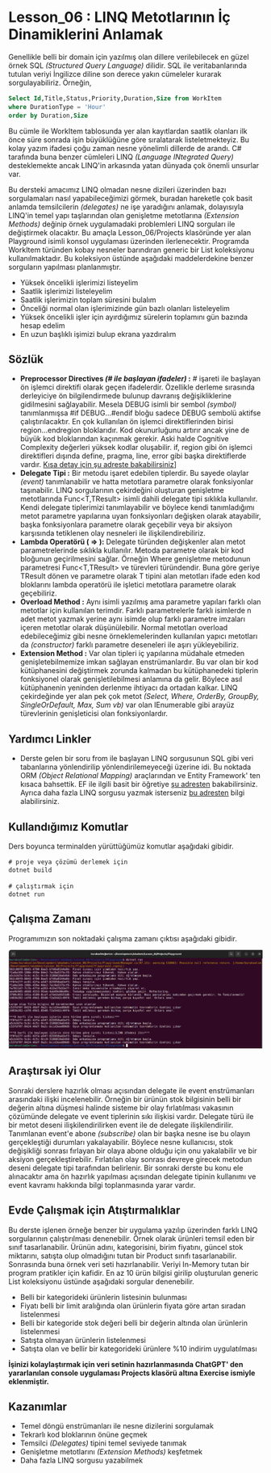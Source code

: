# Lesson_06 : LINQ Metotlarının İç Dinamiklerini Anlamak

Genellikle belli bir domain için yazılmış olan dillere verilebilecek en güzel örnek SQL _(Structured Query Language)_ dilidir. SQL ile veritabanlarında tutulan veriyi İngilizce diline son derece yakın cümeleler kurarak sorgulayabiliriz. Örneğin,

```sql
Select Id,Title,Status,Priority,Duration,Size from WorkItem 
where DurationType = 'Hour'
order by Duration,Size
```

Bu cümle ile WorkItem tablosunda yer alan kayıtlardan saatlik olanları ilk önce süre sonrada işin büyüklüğüne göre sıralatarak listeletmekteyiz. Bu kolay yazım ifadesi çoğu zaman nesne yönelimli dillerde de arandı. C# tarafında buna benzer cümleleri LINQ _(Language INtegrated Query)_ desteklemekte ancak LINQ'in arkasında yatan dünyada çok önemli unsurlar var. 

Bu dersteki amacımız LINQ olmadan nesne dizileri üzerinden bazı sorgulamaları nasıl yapabileceğimizi görmek, buradan hareketle çok basit anlamda temsilcilerin _(delegates)_ ne işe yaradığını anlamak, dolayısıyla LINQ'in temel yapı taşlarından olan genişletme metotlarına _(Extension Methods)_ değinip örnek uygulamadaki problemleri LINQ sorguları ile değiştirmek olacaktır. Bu amaçla Lesson_06/Projects klasöründe yer alan Playground isimli konsol uygulaması üzerinden ilerlenecektir. Programda WorkItem türünden kobay nesneler barındıran generic bir List koleksiyonu kullanılmaktadır. Bu koleksiyon üstünde aşağıdaki maddelerdekine benzer sorguların yapılması planlanmıştır.

- Yüksek öncelikli işlerimizi listeyelim
- Saatlik işlerimizi listeleyelim
- Saatlik işlerimizin toplam süresini bulalım
- Önceliği normal olan işlerimizinde gün bazlı olanları listeleyelim
- Yüksek öncelikli işler için ayırdığımız sürelerin toplamını gün bazında hesap edelim
- En uzun başlıklı işimizi bulup ekrana yazdıralım

## Sözlük

- **Preprocessor Directives *(# ile başlayan ifadeler)* :** # işareti ile başlayan ön işlemci direktifi olarak geçen ifadelerdir. Özellikle derleme sırasında derleyiciye ön bilgilendirmede bulunup davranış değişikliklerine gidilmesini sağlayabilir. Mesela DEBUG isimli bir sembol _(symbol)_ tanımlanmışsa #if DEBUG...#endif bloğu sadece DEBUG sembolü aktifse çalıştırılacaktır. En çok kullanılan ön işlemci direktiflerinden birisi region...endregion bloklarıdır. Kod okunurluğunu artırır ancak yine de büyük kod bloklarından kaçınmak gerekir. Aski halde Cognitive Complexity değerleri yüksek kodlar oluşabilir. if, region gibi ön işlemci direktifleri dışında define, pragma, line, error gibi başka direktiflerde vardır. [Kısa detay için şu adreste bakabilirsiniz](https://learn.microsoft.com/en-us/dotnet/csharp/language-reference/preprocessor-directives)]
- **Delegate Tipi :** Bir metodu işaret edebilen tiplerdir. Bu sayede olaylar _(event)_ tanımlanabilir ve hatta metotlara parametre olarak fonksiyonlar taşınabilir. LINQ sorgularının çekirdeğini oluşturan genişletme metotlarında Func<T,TResult> isimli dahili delegate tipi sıklıkla kullanılır. Kendi delegate tiplerimizi tanımlayabilir ve böylece kendi tanımladığımı metot parametre yapılarına uyan fonksiyonları değişken olarak atayabilir, başka fonksiyonlara parametre olarak geçebilir veya bir aksiyon karşısında tetiklenen olay nesneleri ile ilişkilendirebiliriz.
- **Lambda Operatörü ( => ):** Delegate türünden değişkenler alan metot parametrelerinde sıklıkla kullanılır. Metoda parametre olarak bir kod bloğunun geçirilmesini sağlar. Örneğin Where genişletme metodunun parametresi Func<T,TResult> ve türevleri türündendir. Buna göre geriye TResult dönen ve parametre olarak T tipini alan metotları ifade eden kod bloklarını lambda operatörü ile işletici metotlara parametre olarak geçebiliriz.
- **Overload Method :** Aynı isimli yazılmış ama parametre yapıları farklı olan metotlar için kullanılan terimdir. Farklı parametrelerle farklı isimlerde n adet metot yazmak yerine aynı isimde olup farklı parametre imzaları içeren metotlar olarak düşünülebilir. Normal metotları overload edebileceğimiz gibi nesne örneklemelerinden kullanılan yapıcı metotları da _(constructor)_ farklı parametre deseneleri ile aşırı yükleyebiliriz.
- **Extension Method :** Var olan tipleri iç yapılarına müdahale etmeden genişletebilmemize imkan sağlayan enstrümanlardır. Bu var olan bir kod kütüphanesini değiştirmek zorunda kalmadan bu kütüphanedeki tiplerin fonksiyonel olarak genişletilebilmesi anlamına da gelir. Böylece asıl kütüphanenin yeninden derlenme ihtiyacı da ortadan kalkar. LINQ çekirdeğinde yer alan pek çok metot _(Select, Where, OrderBy, GroupBy, SingleOrDefault, Max, Sum vb)_ var olan IEnumerable gibi arayüz türevlerinin genişleticisi olan fonksiyonlardır.

## Yardımcı Linkler

- Derste gelen bir soru from ile başlayan LINQ sorgusunun SQL gibi veri tabanlarına yönlendirilip yönlendirilemeyeceği üzerine idi. Bu noktada ORM _(Object Relational Mapping)_ araçlarından ve Entity Framework' ten kısaca bahsettik. EF ile ilgili basit bir öğretiye [şu adresten](https://learn.microsoft.com/en-us/ef/core/get-started/overview/first-app?tabs=netcore-cli) bakabilirsiniz. Ayrıca daha fazla LINQ sorgusu yazmak isterseniz [bu adresten](https://learn.microsoft.com/en-us/dotnet/csharp/programming-guide/concepts/linq/standard-query-operators-overview) bilgi alabilirsiniz.

## Kullandığımız Komutlar

Ders boyunca terminalden yürüttüğümüz komutlar aşağıdaki gibidir.

```shell
# proje veya çözümü derlemek için
dotnet build

# çalıştırmak için
dotnet run
```

## Çalışma Zamanı

Programımızın son noktadaki çalışma zamanı çıktısı aşağıdaki gibidir.

![runtime.png](runtime.png)

## Araştırsak iyi Olur

Sonraki derslere hazırlık olması açısından delegate ile event enstrümanları arasındaki ilişki incelenebilir. Örneğin bir ürünün stok bilgisinin belli bir değerin altına düşmesi halinde sisteme bir olay fırlatılması vakasının çözümünde delegate ve event tiplerinin sıkı ilişkisi vardır. Delegate türü ile bir metot deseni ilişkilendirilirken event ile de delegate ilişkilendirilir. Tanımlanan event'e abone _(subscribe)_ olan bir başka nesne ise bu olayın gerçekleştiği durumları yakalayabilir. Böylece nesne kullanıcısı, stok değişikliği sonrası fırlayan bir olaya abone olduğu için onu yakalabilir ve bir aksiyon gerçekleştirebilir. Fırlatılan olay sonrası devreye girecek metodun deseni delegate tipi tarafından belirlenir. Bir sonraki derste bu konu ele alınacaktır ama ön hazırlık yapılması açısından delegate tipinin kullanımı ve event kavramı hakkında bilgi toplanmasında yarar vardır.

## Evde Çalışmak için Atıştırmalıklar

Bu derste işlenen örneğe benzer bir uygulama yazılıp üzerinden farklı LINQ sorgularının çalıştırılması denenebilir. Örnek olarak ürünleri temsil eden bir sınıf tasarlanabilir. Ürünün adını, kategorisini, birim fiyatını, güncel stok miktarını, satışta olup olmadığını tutan bir Product sınıfı tasarlanabilir. Sonrasında buna örnek veri seti hazırlanabilir. Veriyi In-Memory tutan bir program pratikler için kafidir. En az 10 ürün bilgisi girilip oluşturulan generic List koleksiyonu üstünde aşağıdaki sorgular denenebilir.

- Belli bir kategorideki ürünlerin listesinin bulunması
- Fiyatı belli bir limit aralığında olan ürünlerin fiyata göre artan sıradan listelenmesi
- Belli bir kategoride stok değeri belli bir değerin altında olan ürünlerin listelenmesi
- Satışta olmayan ürünlerin listelenmesi
- Satışta olan ve bellir bir kategorideki ürünlere %10 indirim uygulatılması

**İşinizi kolaylaştırmak için veri setinin hazırlanmasında ChatGPT' den yararlanılan console uygulaması Projects klasörü altına Exercise ismiyle eklenmiştir.**

## Kazanımlar

- Temel döngü enstrümanları ile nesne dizilerini sorgulamak
- Tekrarlı kod bloklarının önüne geçmek
- Temsilci _(Delegates)_ tipini temel seviyede tanımak
- Genişletme metotlarını _(Extension Methods)_ keşfetmek
- Daha fazla LINQ sorgusu yazabilmek
